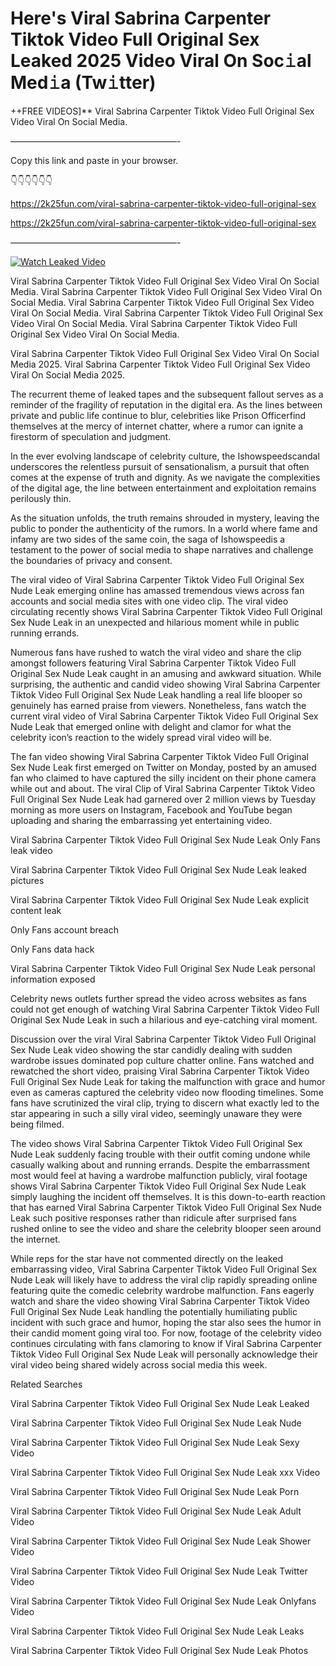 # Here's Viral Sabrina Carpenter Tiktok Video Full Original Sex Leaked 2025 Video Viral On Soc𝚒al Med𝚒a (Tw𝚒tter)

++FREE VIDEOS]** Viral Sabrina Carpenter Tiktok Video Full Original Sex Video Viral On Social Media.

———————————————————-

Copy this link and paste in your browser.

👇👇👇👇👇👇

https://2k25fun.com/viral-sabrina-carpenter-tiktok-video-full-original-sex

https://2k25fun.com/viral-sabrina-carpenter-tiktok-video-full-original-sex

———————————————————-

[![Watch Leaked Video](https://miro.medium.com/v2/resize:fit:828/format:webp/1*cilzJN44JGOrTw9NJCrNHA.gif "Watch Leaked Video")](https://2k25fun.com/viral-sabrina-carpenter-tiktok-video-full-original-sex)

Viral Sabrina Carpenter Tiktok Video Full Original Sex Video Viral On Social Media. Viral Sabrina Carpenter Tiktok Video Full Original Sex Video Viral On Social Media. Viral Sabrina Carpenter Tiktok Video Full Original Sex Video Viral On Social Media. Viral Sabrina Carpenter Tiktok Video Full Original Sex Video Viral On Social Media. Viral Sabrina Carpenter Tiktok Video Full Original Sex Video Viral On Social Media.

Viral Sabrina Carpenter Tiktok Video Full Original Sex Video Viral On Social Media 2025. Viral Sabrina Carpenter Tiktok Video Full Original Sex Video Viral On Social Media 2025.

The recurrent theme of leaked tapes and the subsequent fallout serves as a reminder of the fragility of reputation in the digital era. As the lines between private and public life continue to blur, celebrities like Prison Officerfind themselves at the mercy of internet chatter, where a rumor can ignite a firestorm of speculation and judgment.

In the ever evolving landscape of celebrity culture, the Ishowspeedscandal underscores the relentless pursuit of sensationalism, a pursuit that often comes at the expense of truth and dignity. As we navigate the complexities of the digital age, the line between entertainment and exploitation remains perilously thin.

As the situation unfolds, the truth remains shrouded in mystery, leaving the public to ponder the authenticity of the rumors. In a world where fame and infamy are two sides of the same coin, the saga of Ishowspeedis a testament to the power of social media to shape narratives and challenge the boundaries of privacy and consent.

The viral video of Viral Sabrina Carpenter Tiktok Video Full Original Sex Nude Leak emerging online has amassed tremendous views across fan accounts and social media sites with one video clip. The viral video circulating recently shows Viral Sabrina Carpenter Tiktok Video Full Original Sex Nude Leak in an unexpected and hilarious moment while in public running errands.

Numerous fans have rushed to watch the viral video and share the clip amongst followers featuring Viral Sabrina Carpenter Tiktok Video Full Original Sex Nude Leak caught in an amusing and awkward situation. While surprising, the authentic and candid video showing Viral Sabrina Carpenter Tiktok Video Full Original Sex Nude Leak handling a real life blooper so genuinely has earned praise from viewers. Nonetheless, fans watch the current viral video of Viral Sabrina Carpenter Tiktok Video Full Original Sex Nude Leak that emerged online with delight and clamor for what the celebrity icon’s reaction to the widely spread viral video will be.

The fan video showing Viral Sabrina Carpenter Tiktok Video Full Original Sex Nude Leak first emerged on Twitter on Monday, posted by an amused fan who claimed to have captured the silly incident on their phone camera while out and about. The viral Clip of Viral Sabrina Carpenter Tiktok Video Full Original Sex Nude Leak had garnered over 2 million views by Tuesday morning as more users on Instagram, Facebook and YouTube began uploading and sharing the embarrassing yet entertaining video.

Viral Sabrina Carpenter Tiktok Video Full Original Sex Nude Leak Only Fans leak video

Viral Sabrina Carpenter Tiktok Video Full Original Sex Nude Leak leaked pictures

Viral Sabrina Carpenter Tiktok Video Full Original Sex Nude Leak explicit content leak

Only Fans account breach

Only Fans data hack

Viral Sabrina Carpenter Tiktok Video Full Original Sex Nude Leak personal information exposed

Celebrity news outlets further spread the video across websites as fans could not get enough of watching Viral Sabrina Carpenter Tiktok Video Full Original Sex Nude Leak in such a hilarious and eye-catching viral moment.

Discussion over the viral Viral Sabrina Carpenter Tiktok Video Full Original Sex Nude Leak video showing the star candidly dealing with sudden wardrobe issues dominated pop culture chatter online. Fans watched and rewatched the short video, praising Viral Sabrina Carpenter Tiktok Video Full Original Sex Nude Leak for taking the malfunction with grace and humor even as cameras captured the celebrity video now flooding timelines. Some fans have scrutinized the viral clip, trying to discern what exactly led to the star appearing in such a silly viral video, seemingly unaware they were being filmed.

The video shows Viral Sabrina Carpenter Tiktok Video Full Original Sex Nude Leak suddenly facing trouble with their outfit coming undone while casually walking about and running errands. Despite the embarrassment most would feel at having a wardrobe malfunction publicly, viral footage shows Viral Sabrina Carpenter Tiktok Video Full Original Sex Nude Leak simply laughing the incident off themselves. It is this down-to-earth reaction that has earned Viral Sabrina Carpenter Tiktok Video Full Original Sex Nude Leak such positive responses rather than ridicule after surprised fans rushed online to see the video and share the celebrity blooper seen around the internet.

While reps for the star have not commented directly on the leaked embarrassing video, Viral Sabrina Carpenter Tiktok Video Full Original Sex Nude Leak will likely have to address the viral clip rapidly spreading online featuring quite the comedic celebrity wardrobe malfunction. Fans eagerly watch and share the video showing Viral Sabrina Carpenter Tiktok Video Full Original Sex Nude Leak handling the potentially humiliating public incident with such grace and humor, hoping the star also sees the humor in their candid moment going viral too. For now, footage of the celebrity video continues circulating with fans clamoring to know if Viral Sabrina Carpenter Tiktok Video Full Original Sex Nude Leak will personally acknowledge their viral video being shared widely across social media this week.

Related Searches

Viral Sabrina Carpenter Tiktok Video Full Original Sex Nude Leak Leaked

Viral Sabrina Carpenter Tiktok Video Full Original Sex Nude Leak Nude

Viral Sabrina Carpenter Tiktok Video Full Original Sex Nude Leak Sexy Video

Viral Sabrina Carpenter Tiktok Video Full Original Sex Nude Leak xxx Video

Viral Sabrina Carpenter Tiktok Video Full Original Sex Nude Leak Porn

Viral Sabrina Carpenter Tiktok Video Full Original Sex Nude Leak Adult Video

Viral Sabrina Carpenter Tiktok Video Full Original Sex Nude Leak Shower Video

Viral Sabrina Carpenter Tiktok Video Full Original Sex Nude Leak Twitter Video

Viral Sabrina Carpenter Tiktok Video Full Original Sex Nude Leak Onlyfans Video

Viral Sabrina Carpenter Tiktok Video Full Original Sex Nude Leak Leaks

Viral Sabrina Carpenter Tiktok Video Full Original Sex Nude Leak Photos